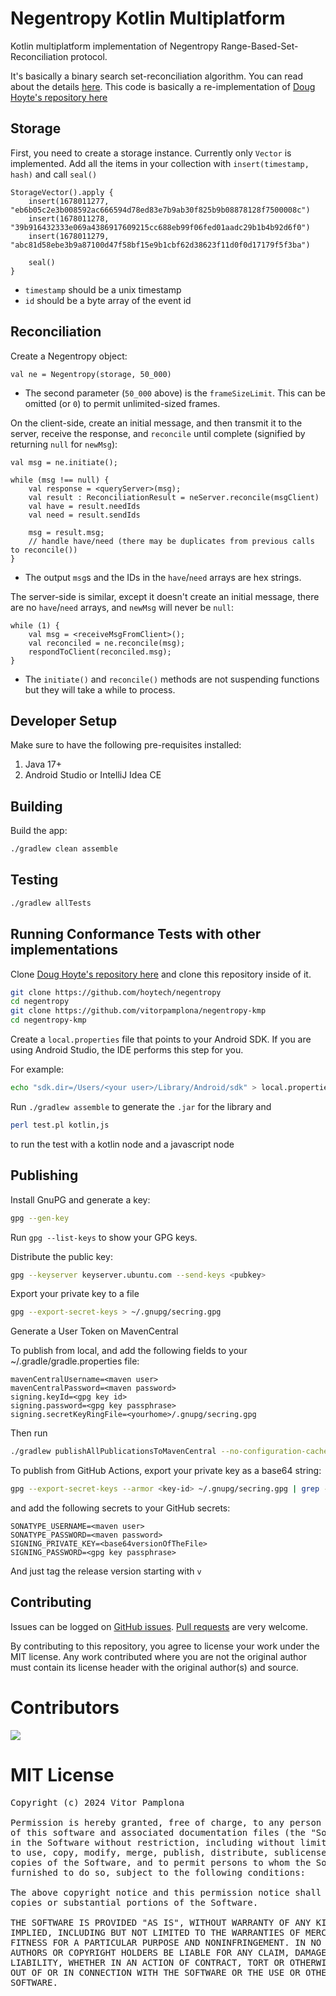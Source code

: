 # Negentropy Kotlin Multiplatform

Kotlin multiplatform implementation of Negentropy Range-Based-Set-Reconciliation protocol.

It's basically a binary search set-reconciliation algorithm.
You can read about the details [here](https://logperiodic.com/rbsr.html).
This code is basically a re-implementation of [Doug Hoyte's repository here](https://github.com/hoytech/negentropy)

## Storage

First, you need to create a storage instance. Currently only `Vector` is implemented.
Add all the items in your collection with `insert(timestamp, hash)` and call `seal()`

    StorageVector().apply {
        insert(1678011277, "eb6b05c2e3b008592ac666594d78ed83e7b9ab30f825b9b08878128f7500008c")
        insert(1678011278, "39b916432333e069a4386917609215cc688eb99f06fed01aadc29b1b4b92d6f0")
        insert(1678011279, "abc81d58ebe3b9a87100d47f58bf15e9b1cbf62d38623f11d0f0d17179f5f3ba")

        seal()
    }

*  `timestamp` should be a unix timestamp
*  `id` should be a byte array of the event id

## Reconciliation

Create a Negentropy object:

    val ne = Negentropy(storage, 50_000)

* The second parameter (`50_000` above) is the `frameSizeLimit`. This can be omitted (or `0`) to permit unlimited-sized frames.

On the client-side, create an initial message, and then transmit it to the server, receive the response, and `reconcile` until complete (signified by returning `null` for `newMsg`):

    val msg = ne.initiate();

    while (msg !== null) {
        val response = <queryServer>(msg);
        val result : ReconciliationResult = neServer.reconcile(msgClient)
        val have = result.needIds
        val need = result.sendIds
        
        msg = result.msg;
        // handle have/need (there may be duplicates from previous calls to reconcile())
    }

*  The output `msg`s and the IDs in the `have`/`need` arrays are hex strings.

The server-side is similar, except it doesn't create an initial message, there are no `have`/`need` arrays, and `newMsg` will never be `null`:

    while (1) {
        val msg = <receiveMsgFromClient>();
        val reconciled = ne.reconcile(msg);
        respondToClient(reconciled.msg);
    }

* The `initiate()` and `reconcile()` methods are not suspending functions but they will take a while to process.

## Developer Setup

Make sure to have the following pre-requisites installed:
1. Java 17+
2. Android Studio or IntelliJ Idea CE

## Building

Build the app:
```bash
./gradlew clean assemble
```

## Testing
```bash
./gradlew allTests
```

## Running Conformance Tests with other implementations

Clone [Doug Hoyte's repository here](https://github.com/hoytech/negentropy) and clone this repository inside of it.

```bash
git clone https://github.com/hoytech/negentropy
cd negentropy
git clone https://github.com/vitorpamplona/negentropy-kmp
cd negentropy-kmp
```

Create a `local.properties` file that points to your Android SDK. If you are using Android Studio,
the IDE performs this step for you.

For example:

```bash
echo "sdk.dir=/Users/<your user>/Library/Android/sdk" > local.properties
```

Run `./gradlew assemble` to generate the `.jar` for the library and

```bash
perl test.pl kotlin,js
```

to run the test with a kotlin node and a javascript node

## Publishing

Install GnuPG and generate a key:

```bash
gpg --gen-key
```

Run `gpg --list-keys` to show your GPG keys.

Distribute the public key:

```bash
gpg --keyserver keyserver.ubuntu.com --send-keys <pubkey>
```

Export your private key to a file

```bash
gpg --export-secret-keys > ~/.gnupg/secring.gpg
```

Generate a User Token on MavenCentral

To publish from local, and add the following fields to your ~/.gradle/gradle.properties file:

```properties
mavenCentralUsername=<maven user>
mavenCentralPassword=<maven password>
signing.keyId=<gpg key id>
signing.password=<gpg key passphrase>
signing.secretKeyRingFile=<yourhome>/.gnupg/secring.gpg
```

Then run

```bash
./gradlew publishAllPublicationsToMavenCentral --no-configuration-cache
```

To publish from GitHub Actions, export your private key as a base64 string:

```bash
gpg --export-secret-keys --armor <key-id> ~/.gnupg/secring.gpg | grep -v '\-\-' | grep -v '^=.' | tr -d '\n'
```

and add the following secrets to your GitHub secrets:

```properties
SONATYPE_USERNAME=<maven user>
SONATYPE_PASSWORD=<maven password>
SIGNING_PRIVATE_KEY=<base64versionOfTheFile>
SIGNING_PASSWORD=<gpg key passphrase>
```

And just tag the release version starting with `v`

## Contributing

Issues can be logged on [GitHub issues](https://github.com/vitorpamplona/negentropy-kmp/issues). [Pull requests](https://github.com/vitorpamplona/negentropy-kmp/pulls) are very welcome.

By contributing to this repository, you agree to license your work under the MIT license. Any work contributed where you are not the original author must contain its license header with the original author(s) and source.

# Contributors

<a align="center" href="https://github.com/vitorpamplona/negentropy-kmp/graphs/contributors">
  <img src="https://contrib.rocks/image?repo=vitorpamplona/negentropy-kmp" />
</a>

# MIT License

<pre>
Copyright (c) 2024 Vitor Pamplona

Permission is hereby granted, free of charge, to any person obtaining a copy
of this software and associated documentation files (the "Software"), to deal
in the Software without restriction, including without limitation the rights
to use, copy, modify, merge, publish, distribute, sublicense, and/or sell
copies of the Software, and to permit persons to whom the Software is
furnished to do so, subject to the following conditions:

The above copyright notice and this permission notice shall be included in all
copies or substantial portions of the Software.

THE SOFTWARE IS PROVIDED "AS IS", WITHOUT WARRANTY OF ANY KIND, EXPRESS OR
IMPLIED, INCLUDING BUT NOT LIMITED TO THE WARRANTIES OF MERCHANTABILITY,
FITNESS FOR A PARTICULAR PURPOSE AND NONINFRINGEMENT. IN NO EVENT SHALL THE
AUTHORS OR COPYRIGHT HOLDERS BE LIABLE FOR ANY CLAIM, DAMAGES OR OTHER
LIABILITY, WHETHER IN AN ACTION OF CONTRACT, TORT OR OTHERWISE, ARISING FROM,
OUT OF OR IN CONNECTION WITH THE SOFTWARE OR THE USE OR OTHER DEALINGS IN THE
SOFTWARE.
</pre>
